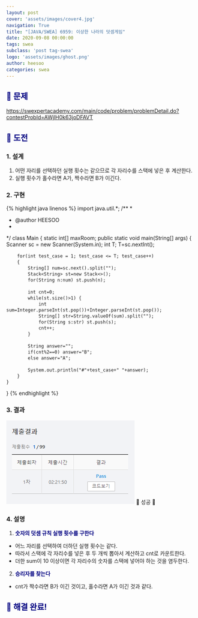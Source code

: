 ```yaml
---
layout: post
cover: 'assets/images/cover4.jpg'
navigation: True
title: "[JAVA/SWEA] 6959: 이상한 나라의 덧셈게임"
date: 2020-09-08 00:00:00
tags: swea 
subclass: 'post tag-swea'
logo: 'assets/images/ghost.png'
author: heesoo
categories: swea
---
```

## <span style="color:navy">👀 문제</span>
<https://swexpertacademy.com/main/code/problem/problemDetail.do?contestProbId=AWjlH0k63joDFAVT>

## <span style="color:navy">👊 도전</span>

### 1. 설계
1. 어떤 자리를 선택하던 실행 횟수는 같으므로 각 자리수를 스택에 넣은 후 계산한다.
2. 실행 횟수가 홀수라면 A가, 짝수라면 B가 이긴다.

### 2. 구현 
{% highlight java linenos %}
import java.util.*;
/**
 *
 * @author HEESOO
 *
 */
class Main {
	static int[] maxRoom;
	public static void main(String[] args) {
		Scanner sc = new Scanner(System.in);
		int T;
		T=sc.nextInt();

		for(int test_case = 1; test_case <= T; test_case++)
		{
			String[] num=sc.next().split("");
			Stack<String> st=new Stack<>();
			for(String n:num) st.push(n);
			
			int cnt=0;
			while(st.size()>1) {
				int sum=Integer.parseInt(st.pop())+Integer.parseInt(st.pop());
				String[] str=String.valueOf(sum).split("");
				for(String s:str) st.push(s);
				cnt++;
			}
			
			String answer="";
			if(cnt%2==0) answer="B";
			else answer="A";
			
			System.out.println("#"+test_case+" "+answer);
		}
	}
	
	
}
{% endhighlight %}

### 3. 결과
![실행결과](./assets/images/200908_1.PNG)
🤟 성공 🤟  


### 4. 설명
1. **<span style="color:navy">숫자의 덧셈 규칙 실행 횟수를 구한다</span>**
- 어느 자리를 선택하여 더하던 실행 횟수는 같다.
- 따라서 스택에 각 자리수를 넣은 후 두 개씩 뽑아서 계산하고 cnt로 카운트한다.
- 더한 sum이 10 이상이면 각 자리수의 숫자를 스택에 넣어야 하는 것을 염두한다.

2. **<span style="color:navy">승리자를 찾는다</span>**
- cnt가 짝수라면 B가 이긴 것이고, 홀수라면 A가 이긴 것과 같다.
  
## <span style="color:navy">👏 해결 완료!</span>

